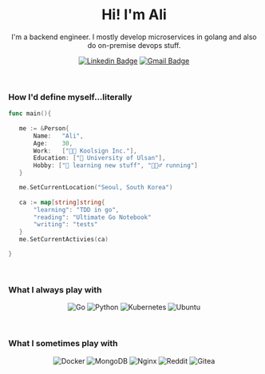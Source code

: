<h1 align="center">Hi! I'm Ali</h1>

<p align="center">
I'm a backend engineer.  I mostly develop microservices in golang and also do on-premise devops stuff.   
</p>

<div align="center">

  [![Linkedin Badge](https://img.shields.io/badge/-ali-blue?style=flat-square&logo=Linkedin&logoColor=white&link=https://www.linkedin.com/in/alisher-muzaffarov/)](https://www.linkedin.com/in/alisher-muzaffarov/)
  [![Gmail Badge](https://img.shields.io/badge/-alishermpr@gmail.com-c14438?style=flat-square&logo=Gmail&logoColor=white&link=mailto:alishermpr@gmail.com)](mailto:alishermpr@gmail.com)
</div>
<br>

<h3>How I'd define myself...literally</h3>

 ```go
func main(){
    
    me := &Person{
        Name:   "Ali",
        Age:    30,
        Work:   ["👨‍💻 Koolsign Inc."],
        Education: ["🏫 University of Ulsan"],
        Hobby: ["📖 learning new stuff", "🏃🏻‍♂️ running"] 
    }

    me.SetCurrentLocation("Seoul, South Korea")
    
    ca := map[string]string{
        "learning": "TDD in go",
        "reading": "Ultimate Go Notebook"
        "writing": "tests" 
    }
    me.SetCurrentActivies(ca)

}

 ```
 
<br>

### What I always play with

<div align="center">

  ![Go](https://img.shields.io/badge/go-%2300ADD8.svg?style=for-the-badge&logo=go&logoColor=white)
  ![Python](https://img.shields.io/badge/python-3670A0?style=for-the-badge&logo=python&logoColor=ffdd54)
  ![Kubernetes](https://img.shields.io/badge/kubernetes-%23326ce5.svg?style=for-the-badge&logo=kubernetes&logoColor=white)
  ![Ubuntu](https://img.shields.io/badge/Ubuntu-E95420?style=for-the-badge&logo=ubuntu&logoColor=white) 

</div>

<br>

### What I sometimes play with

<div align="center">

  ![Docker](https://img.shields.io/badge/docker-%230db7ed.svg?style=for-the-badge&logo=docker&logoColor=white)
  ![MongoDB](https://img.shields.io/badge/MongoDB-%234ea94b.svg?style=for-the-badge&logo=mongodb&logoColor=white)
  ![Nginx](https://img.shields.io/badge/nginx-%23009639.svg?style=for-the-badge&logo=nginx&logoColor=white)
  ![Reddit](https://img.shields.io/badge/Reddit-%23FF4500.svg?style=for-the-badge&logo=Reddit&logoColor=white)
  ![Gitea](https://img.shields.io/badge/Gitea-34495E?style=for-the-badge&logo=gitea&logoColor=5D9425)

</div>
